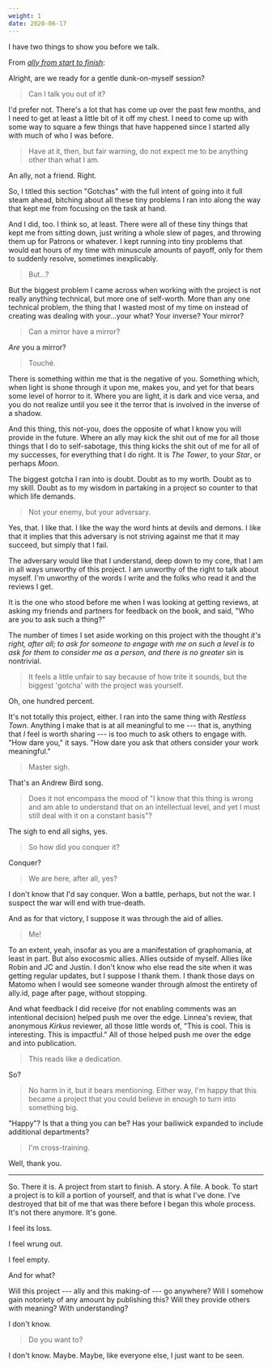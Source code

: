 ```yaml
---
weight: 1
date: 2020-06-17
---
```


I have two things to show you before we talk.

From [*ally from start to finish*](https://gum.co/ally-making-of):

<div class="nostalgia">
Alright, are we ready for a gentle dunk-on-myself session?

> Can I talk you out of it?

I'd prefer not. There's a lot that has come up over the past few months, and I need to get at least a little bit of it off my chest. I need to come up with some way to square a few things that have happened since I started <span class="ally-font">ally</span> with much of who I was before.

> Have at it, then, but fair warning, do not expect me to be anything other than what I am.

An ally, not a friend. Right.

So, I titled this section "Gotchas" with the full intent of going into it full steam ahead, bitching about all these tiny problems I ran into along the way that kept me from focusing on the task at hand.

And I did, too. I think so, at least. There were all of these tiny things that kept me from sitting down, just writing a whole slew of pages, and throwing them up for Patrons or whatever. I kept running into tiny problems that would eat hours of my time with minuscule amounts of payoff, only for them to suddenly resolve, sometimes inexplicably.

> But...?

But the biggest problem I came across when working with the project is not really anything technical, but more one of self-worth. More than any one technical problem, the thing that I wasted most of my time on instead of creating was dealing with your...your what? Your inverse? Your mirror?

> Can a mirror have a mirror?

*Are* you a mirror?

> Touché.

There is something within me that is the negative of you. Something which, when light is shone through it upon me, makes you, and yet for that bears some level of horror to it. Where you are light, it is dark and vice versa, and you do not realize until you see it the terror that is involved in the inverse of a shadow.

And this thing, this not-you, does the opposite of what I know you will provide in the future. Where an ally may kick the shit out of me for all those things that I do to self-sabotage, this thing kicks the shit out of me for all of my successes, for everything that I do right. It is *The Tower*, to your *Star*, or perhaps *Moon*.

The biggest gotcha I ran into is doubt. Doubt as to my worth. Doubt as to my skill. Doubt as to my wisdom in partaking in a project so counter to that which life demands.

> Not your enemy, but your adversary.

Yes, that. I like that. I like the way the word hints at devils and demons. I like that it implies that this adversary is not striving against me that it may succeed, but simply that I fail.

The adversary would like that I understand, deep down to my core, that I am in all ways unworthy of this project. I am unworthy of the right to talk about myself. I'm unworthy of the words I write and the folks who read it and the reviews I get.

It is the one who stood before me when I was looking at getting reviews, at asking my friends and partners for feedback on the book, and said, "Who are *you* to ask such a thing?"

The number of times I set aside working on this project with the thought *it's right, after all; to ask for someone to engage with me on such a level is to ask for them to consider me as a person, and there is no greater sin* is nontrivial.

> It feels a little unfair to say because of how trite it sounds, but the biggest 'gotcha' with the project was yourself.

Oh, one hundred percent.

It's not totally this project, either. I ran into the same thing with *Restless Town*. Anything I make that is at all meaningful to me --- that is, anything that *I* feel is worth sharing --- is too much to ask others to engage with. "How dare you," it says. "How dare you ask that others consider your work meaningful."

> Master sigh.

That's an Andrew Bird song.

> Does it not encompass the mood of "I know that this thing is wrong and am able to understand that on an intellectual level, and yet I must still deal with it on a constant basis"?

The sigh to end all sighs, yes.

> So how did you conquer it?

Conquer?

> We are here, after all, yes?

I don't know that I'd say conquer. Won a battle, perhaps, but not the war. I suspect the war will end with true-death.

And as for that victory, I suppose it was through the aid of allies.

> Me!

To an extent, yeah, insofar as you are a manifestation of graphomania, at least in part. But also exocosmic allies. Allies outside of myself. Allies like Robin and JC and Justin. I don't know who else read the site when it was getting regular updates, but I suppose I thank them. I thank those days on Matomo when I would see someone wander through almost the entirety of <span class="ally-font">ally.id</span>, page after page, without stopping.

And what feedback I did receive (for not enabling comments was an intentional decision) helped push me over the edge. Linnea's review, that anonymous *Kirkus* reviewer, all those little words of, "This is cool. This is interesting. This is impactful." All of those helped push me over the edge and into publication.

> This reads like a dedication.

So?

> No harm in it, but it bears mentioning. Either way, I'm happy that this became a project that you could believe in enough to turn into something big.

"Happy"? Is that a thing you can be? Has your bailiwick expanded to include additional departments?

> I'm cross-training.

Well, thank you.

-----

So. There it is. A project from start to finish. A story. A file. A book. To start a project is to kill a portion of yourself, and that is what I've done. I've destroyed that bit of me that was there before I began this whole process. It's not there anymore. It's gone.

I feel its loss.

I feel wrung out.

I feel empty.

And for what?

Will this project --- <span class="ally-font">ally</span> and this making-of --- go anywhere? Will I somehow gain notoriety of any amount by publishing this? Will they provide others with meaning? With understanding?

I don't know.

> Do you want to?

I don't know. Maybe. Maybe, like everyone else, I just want to be seen.
</div>
